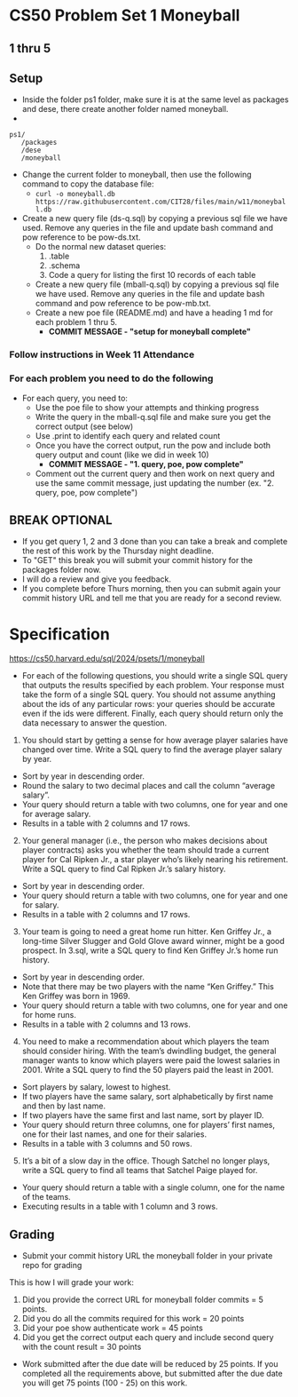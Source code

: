 # CS50 Problem Set 1 Moneyball
## 1 thru 5

## Setup
- Inside the folder ps1 folder, make sure it is at the same level as packages and dese, there create another folder named moneyball.
- 
```
ps1/
   /packages
   /dese
   /moneyball
```   

-  Change the current folder to moneyball, then use the following command to copy the database file:
    - ```curl -o moneyball.db https://raw.githubusercontent.com/CIT28/files/main/w11/moneyball.db```
  - Create a new query file (ds-q.sql) by copying a previous sql file we have used. Remove any queries in the file and update bash command and pow reference to be pow-ds.txt.
    - Do the normal new dataset queries:
        1. .table
        2. .schema
        3. Code a query for listing the first 10 records of each table
    -  Create a new query file (mball-q.sql) by copying a previous sql file we have used. Remove any queries in the file and update bash command and pow reference to be pow-mb.txt.
    - Create a new poe file (README.md) and have a heading 1 md for each problem 1 thru 5.
        - **COMMIT MESSAGE - "setup for moneyball complete"**

### Follow instructions in Week 11 Attendance

### For each problem you need to do the following 

- For each query, you need to:
    - Use the poe file to show your attempts and thinking progress
    - Write the query in the mball-q.sql file and make sure you get the correct output (see below)
    - Use .print to identify each query and related count
    - Once you have the correct output, run the pow and include both query output and count (like we did in week 10)
        - **COMMIT MESSAGE - "1. query, poe, pow complete"** 
    - Comment out the current query and then work on next query and use the same commit message, just updating the number (ex. "2. query, poe, pow complete")

## BREAK OPTIONAL  
- If you get query 1, 2 and 3 done than you can take a break and complete the rest of this work by the Thursday night deadline.
- To "GET" this break you will submit your commit history for the packages folder now.
- I will do a review and give you feedback.
- If you complete before Thurs morning, then you can submit again your commit history URL and tell me that you are ready for a second review. 


# Specification
https://cs50.harvard.edu/sql/2024/psets/1/moneyball

- For each of the following questions, you should write a single SQL query that outputs the results specified by each problem. Your response must take the form of a single SQL query. You should not assume anything about the ids of any particular rows: your queries should be accurate even if the ids were different. Finally, each query should return only the data necessary to answer the question.

1. You should start by getting a sense for how average player salaries have changed over time. Write a SQL query to find the average player salary by year.

  - Sort by year in descending order.
  - Round the salary to two decimal places and call the column “average salary”.
  - Your query should return a table with two columns, one for year and one for average salary.
  - Results in a table with 2 columns and 17 rows.

2. Your general manager (i.e., the person who makes decisions about player contracts) asks you whether the team should trade a current player for Cal Ripken Jr., a star player who’s likely nearing his retirement. Write a SQL query to find Cal Ripken Jr.’s salary history.

  - Sort by year in descending order.
  - Your query should return a table with two columns, one for year and one for salary.
  - Results in a table with 2 columns and 17 rows.

3. Your team is going to need a great home run hitter. Ken Griffey Jr., a long-time Silver Slugger and Gold Glove award winner, might be a good prospect. In 3.sql, write a SQL query to find Ken Griffey Jr.’s home run history.

  - Sort by year in descending order.
  - Note that there may be two players with the name “Ken Griffey.” This Ken Griffey was born in 1969.
  - Your query should return a table with two columns, one for year and one for home runs.
  - Results in a table with 2 columns and 13 rows.

4. You need to make a recommendation about which players the team should consider hiring. With the team’s dwindling budget, the general manager wants to know which players were paid the lowest salaries in 2001. Write a SQL query to find the 50 players paid the least in 2001.

  - Sort players by salary, lowest to highest.
  - If two players have the same salary, sort alphabetically by first name and then by last name.
  - If two players have the same first and last name, sort by player ID.
  - Your query should return three columns, one for players’ first names, one for their last names, and one for their salaries.
  - Results in a table with 3 columns and 50 rows.

5. It’s a bit of a slow day in the office. Though Satchel no longer plays, write a SQL query to find all teams that Satchel Paige played for.

  - Your query should return a table with a single column, one for the name of the teams.
  - Executing results in a table with 1 column and 3 rows.

## Grading
- Submit your commit history URL the moneyball folder in your private repo for grading

This is how I will grade your work:
1. Did you provide the correct URL for moneyball folder commits = 5 points.
2. Did you do all the commits required for this work = 20 points
3. Did your poe show authenticate work =  45 points
4. Did you get the correct output each query and include second query with the count result = 30 points
- Work submitted after the due date will be reduced by 25 points. If you completed all the requirements above, but submitted after the due date you will get 75 points (100 - 25) on this work. 